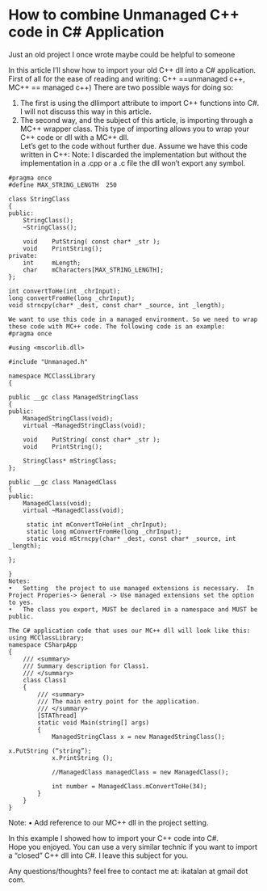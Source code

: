 How to combine Unmanaged C++ code  in C# Application
=================

Just an old project I once wrote maybe could be helpful to someone

In this article I’ll show how to import your old C++ dll into a C# application.
First of all for  the ease of reading and writing:  C++ ==unmanaged c++, MC++ == managed c++)
There are two possible ways for doing so:
1)	The first is using the dllimport attribute to import C++ functions into C#. I will not discuss this way in this article.
2)	The second way, and the subject of this article, is importing through a  MC++ wrapper class.
This type of importing allows you to wrap your C++ code or dll with a MC++ dll.  
Let’s get to the code without further due.
Assume we have this code written in C++:
Note: I discarded the implementation but without the implementation in a .cpp or a .c file the dll won’t export any symbol.

```
#pragma once
#define MAX_STRING_LENGTH  250

class StringClass
{
public:
	StringClass();
	~StringClass();

	void	PutString( const char* _str );
	void 	PrintString();
private:
	int 	mLength;
	char 	mCharacters[MAX_STRING_LENGTH];
};

int convertToHe(int _chrInput);
long convertFromHe(long _chrInput);
void strncpy(char* _dest, const char* _source, int _length);

We want to use this code in a managed environment. So we need to wrap these code with MC++ code. The following code is an example:
#pragma once

#using <mscorlib.dll>

#include "Unmanaged.h"

namespace MCClassLibrary
{

public __gc class ManagedStringClass
{
public:
	ManagedStringClass(void);
	virtual ~ManagedStringClass(void);

	void	PutString( const char* _str );
	void 	PrintString();

	StringClass* mStringClass;
};

public __gc class ManagedClass
{
public:
	ManagedClass(void);
	virtual ~ManagedClass(void);

	 static int mConvertToHe(int _chrInput);
	 static long mConvertFromHe(long _chrInput);
	 static void mStrncpy(char* _dest, const char* _source, int _length);

};

}
Notes:
•	Setting  the project to use managed extensions is necessary.  In  Project Properies-> General -> Use managed extensions set the option to yes.
•	The class you export, MUST be declared in a namespace and MUST be public. 

The C# application code that uses our MC++ dll will look like this:
using MCClassLibrary;
namespace CSharpApp
{
	/// <summary>
	/// Summary description for Class1.
	/// </summary>
	class Class1
	{
		/// <summary>
		/// The main entry point for the application.
		/// </summary>
		[STAThread]
		static void Main(string[] args)
		{
			ManagedStringClass x = new ManagedStringClass();
			
x.PutString (“string”);
			x.PrintString ();

			//ManagedClass managedClass = new ManagedClass();

			int number = ManagedClass.mConvertToHe(34);
		}
	}
}
```

Note:
•	Add reference to our MC++ dll in the project setting.


In this example I showed how to import your C++ code into C#.  
Hope you enjoyed.
You can use a very similar technic  if you want to import a “closed” C++ dll into C#. I leave this subject for you.


Any questions/thoughts? feel free to contact me at: ikatalan at gmail dot com.


